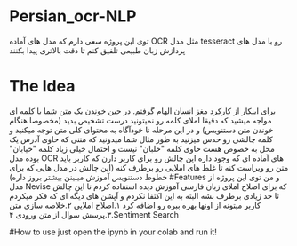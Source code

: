 # Persian_ocr-NLP
توی این پروژه سعی دارم که مدل های آماده OCR مثل مدل tesseract رو با مدل های پردازش زبان طبیعی تلفیق کنم تا دقت بالاتری پیدا بکنند
# The Idea
برای اینکار از کارکرد مغز انسان الهام گرفتم. در حین خوندن یک متن شما با کلمه ای مواجه میشید که دقیقا املای کلمه رو نمیتونید درست تشخیص بدید (مخصوصا هنگام خوندن متن دستنویس) و در این مرحله نا خودآگاه به محتوای کلی متن توجه میکنید و کلمه چالشی رو حدس میزنید
به طور مثال شما میدونید که متنی که حاوی آدرس یک محل به خصوص هست حاوی کلمه "خلبان" نیست و احتمال خیلی زیاد کلمه "خیابان" بوده
مدل OCR های آماده ای که وجود داره این چالش رو برای کاربر دارن که کاربر باید متن رو ویراست کنه تا غلط های املایی رو برطرف کنه (این چالش در مدل هایی که برای خطوط دستنویس آموزش میبینن بیشتر بروز داره)
#Features
و من توی این پروژه از مدل Nevise که برای اصلاح املای زبان فارسی آموزش دیده استفاده کردم تا این چالش تا حد زیادی برطرف بشه
البته به این اکتفا نکردم و آپشن های دیگه ای که فکر میکردم کاربر میتونه از اونها بهره ببره رو اضافه کرد
۱.اصلاح املایی 
۲.خلاصه سازی متن
۳.پرسش سوال از متن ورودی
۴.Sentiment Search


#How to use
just open the ipynb in your colab and run it!
